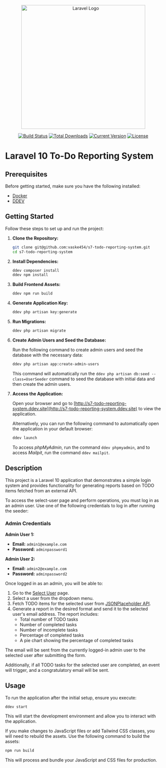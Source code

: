 <p align="center"><a href="https://laravel.com" target="_blank"><img src="https://raw.githubusercontent.com/laravel/art/master/logo-lockup/5%20SVG/2%20CMYK/1%20Full%20Color/laravel-logolockup-cmyk-red.svg" width="400" alt="Laravel Logo"></a></p>

<p align="center">
<a href="https://github.com/laravel/framework/actions"><img src="https://github.com/laravel/framework/workflows/tests/badge.svg" alt="Build Status"></a>
<a href="https://packagist.org/packages/laravel/framework"><img src="https://img.shields.io/packagist/dt/laravel/framework" alt="Total Downloads"></a>
<a href="https://packagist.org/packages/laravel/framework"><img src="https://img.shields.io/packagist/v/laravel/framework" alt="Current Version"></a>
<a href="https://packagist.org/packages/laravel/framework"><img src="https://img.shields.io/packagist/l/laravel/framework" alt="License"></a>
</p>

# Laravel 10 To-Do Reporting System


## Prerequisites

Before getting started, make sure you have the following installed:

- [Docker](https://docs.docker.com/engine/install/)
- [DDEV](https://ddev.readthedocs.io/en/stable/#installation)

## Getting Started

Follow these steps to set up and run the project:

1. **Clone the Repository:**

    ```bash
    git clone git@github.com:vaske454/s7-todo-reporting-system.git
    cd s7-todo-reporting-system
    ```

2. **Install Dependencies:**

    ```bash
    ddev composer install
    ddev npm install
    ```

3. **Build Frontend Assets:**

    ```bash
    ddev npm run build
    ```

4. **Generate Application Key:**

    ```bash
    ddev php artisan key:generate
    ```

5. **Run Migrations:**

    ```bash
    ddev php artisan migrate
    ```

6. **Create Admin Users and Seed the Database:**

   Run the following command to create admin users and seed the database with the necessary data:

    ```bash
    ddev php artisan app:create-admin-users
    ```

   This command will automatically run the `ddev php artisan db:seed --class=UserSeeder` command to seed the database with initial data and then create the admin users.


7. **Access the Application:**

   Open your browser and go to [http://s7-todo-reporting-system.ddev.site](http://s7-todo-reporting-system.ddev.site) to view the application.

   Alternatively, you can run the following command to automatically open the application in your default browser:

    ```bash
    ddev launch
    ```
   To access *phpMyAdmin*, run the command `ddev phpmyadmin`, and to access *Mailpit*, run the command `ddev mailpit`.

## Description

This project is a Laravel 10 application that demonstrates a simple login system and provides functionality for generating reports based on TODO items fetched from an external API.

To access the select-user page and perform operations, you must log in as an admin user. Use one of the following credentials to log in after running the seeder:

### Admin Credentials

**Admin User 1:**
- **Email:** `admin1@example.com`
- **Password:** `adminpassword1`

**Admin User 2:**
- **Email:** `admin2@example.com`
- **Password:** `adminpassword2`

Once logged in as an admin, you will be able to:

1. Go to the [Select User](http://s7-todo-reporting-system.ddev.site/select-user) page.
2. Select a user from the dropdown menu.
3. Fetch TODO items for the selected user from [JSONPlaceholder API](https://jsonplaceholder.typicode.com/todos).
4. Generate a report in the desired format and send it to the selected user's email address. The report includes:
    - Total number of TODO tasks
    - Number of completed tasks
    - Number of incomplete tasks
    - Percentage of completed tasks
    - A pie chart showing the percentage of completed tasks

The email will be sent from the currently logged-in admin user to the selected user after submitting the form.

Additionally, if all TODO tasks for the selected user are completed, an event will trigger, and a congratulatory email will be sent.

## Usage

To run the application after the initial setup, ensure you execute:

```bash
ddev start
```
This will start the development environment and allow you to interact with the application.

If you make changes to JavaScript files or add Tailwind CSS classes, you will need to rebuild the assets. Use the following command to build the assets:

```bash
npm run build
```

This will process and bundle your JavaScript and CSS files for production.
